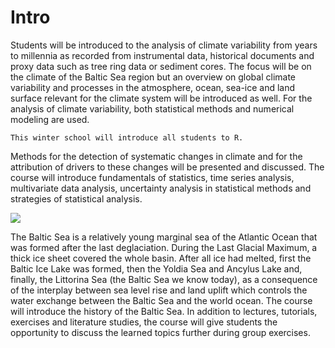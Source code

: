 Intro
============================

Students will be introduced to the analysis of climate variability from years to millennia as recorded from instrumental data, historical documents and proxy data such as tree ring data or sediment cores. The focus will be on the climate of the Baltic Sea region but an overview on global climate variability and processes in the atmosphere, ocean, sea-ice and land surface relevant for the climate system will be introduced as well. For the analysis of climate variability, both statistical methods and numerical modeling are used.

```{admonition} Programming language
This winter school will introduce all students to R.
```

 Methods for the detection of systematic changes in climate and for the attribution of drivers to these changes will be presented and discussed. The course will introduce fundamentals of statistics, time series analysis, multivariate data analysis, uncertainty analysis in statistical methods and strategies of statistical analysis.

![](../figures/RCO_surface_temp_mean.png)

The Baltic Sea is a relatively young marginal sea of the Atlantic Ocean that was formed after the last deglaciation. During the Last Glacial Maximum, a thick ice sheet covered the whole basin. After all ice had melted, first the Baltic Ice Lake was formed, then the Yoldia Sea and Ancylus Lake and, finally, the Littorina Sea (the Baltic Sea we know today), as a consequence of the interplay between sea level rise and land uplift which controls the water exchange between the Baltic Sea and the world ocean. The course will introduce the history of the Baltic Sea.
In addition to lectures, tutorials, exercises and literature studies, the course will give students the opportunity to discuss the learned topics further during group exercises.
